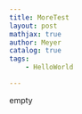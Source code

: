 ```yaml
---
title: MoreTest
layout: post
mathjax: true
author: Meyer
catalog: true
tags: 
    - HelloWorld

---
```



empty 